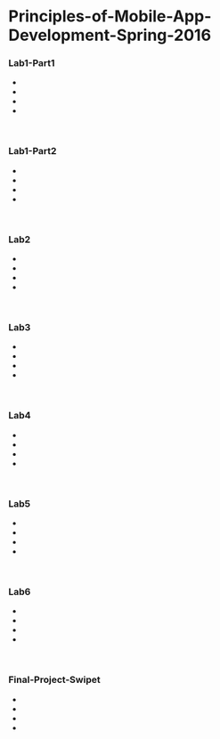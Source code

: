 # Principles-of-Mobile-App-Development-Spring-2016

<h3>Lab1-Part1</h3>
<ul>
<li></li>
<li></li>
<li></li>
<li></li>
</ul>
<br>
<h3>Lab1-Part2</h3>
<ul>
<li></li>
<li></li>
<li></li>
<li></li>
</ul>
<br>
<h3>Lab2</h3>
<ul>
<li></li>
<li></li>
<li></li>
<li></li>
</ul>
<br>
<h3>Lab3</h3>
<ul>
<li></li>
<li></li>
<li></li>
<li></li>
</ul>
<br>
<h3>Lab4</h3>
<ul>
<li></li>
<li></li>
<li></li>
<li></li>
</ul>
<br>
<h3>Lab5</h3>
<ul>
<li></li>
<li></li>
<li></li>
<li></li>
</ul>
<br>
<h3>Lab6</h3>
<ul>
<li></li>
<li></li>
<li></li>
<li></li>
</ul>
<br>
<h3>Final-Project-Swipet</h3>
<ul>
<li></li>
<li></li>
<li></li>
<li></li>
</ul>
